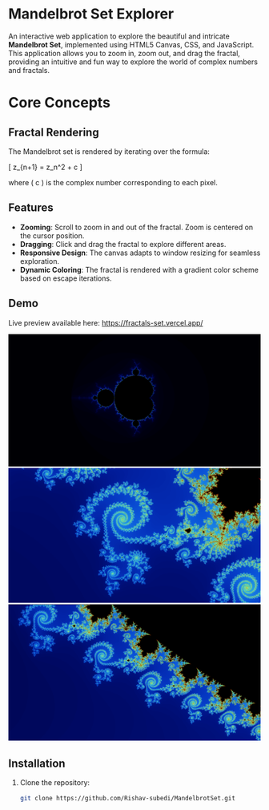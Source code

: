 # Mandelbrot Set Explorer

An interactive web application to explore the beautiful and intricate **Mandelbrot Set**, implemented using HTML5 Canvas, CSS, and JavaScript. This application allows you to zoom in, zoom out, and drag the fractal, providing an intuitive and fun way to explore the world of complex numbers and fractals.

# Core Concepts

## Fractal Rendering
The Mandelbrot set is rendered by iterating over the formula:

\[
z_{n+1} = z_n^2 + c
\]

where \( c \) is the complex number corresponding to each pixel.

## Features
- **Zooming**: Scroll to zoom in and out of the fractal. Zoom is centered on the cursor position.
- **Dragging**: Click and drag the fractal to explore different areas.
- **Responsive Design**: The canvas adapts to window resizing for seamless exploration.
- **Dynamic Coloring**: The fractal is rendered with a gradient color scheme based on escape iterations.

## Demo
Live preview available here: https://fractals-set.vercel.app/

![Mandelbrot Screenshot](<Images/Screenshot 2024-12-28 220602.png>)
![Mandelbrot Screenshot](<Images/Screenshot 2024-12-28 220833.png>)
![Mandelbrot Screenshot](<Images/Screenshot 2024-12-28 220804.png>)

## Installation
1. Clone the repository:
   ```bash
   git clone https://github.com/Rishav-subedi/MandelbrotSet.git
